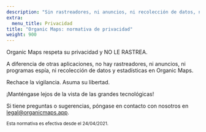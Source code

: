 ```yaml
---
description: "Sin rastreadores, ni anuncios, ni recolección de datos, ni recolección de estadísticas ni «spyware»"
extra:
  menu_title: Privacidad
title: "Organic Maps: normativa de privacidad"
weight: 900
---
```


Organic Maps respeta su privacidad y NO LE RASTREA.

A diferencia de otras aplicaciones, no hay rastreadores, ni anuncios, ni
programas espía, ni recolección de datos y estadísticas en Organic Maps.

Rechace la vigilancia. Asuma su libertad.

¡Manténgase lejos de la vista de las grandes tecnológicas!

Si tiene preguntas o sugerencias, póngase en contacto con nosotros en
[legal@organicmaps.app](mailto:legal@organicmaps.app).

<sub>Esta normativa es efectiva desde el 24/04/2021.</sub>
